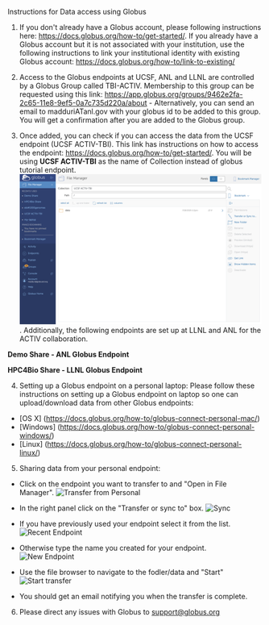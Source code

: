 Instructions for Data access using Globus

1. If you don't already have a Globus account, please following instructions here: https://docs.globus.org/how-to/get-started/. If you already have a Globus account but it is not associated with your institution, use the following instructions to link your institutional identity with existing Globus account: https://docs.globus.org/how-to/link-to-existing/

2. Access to the Globus endpoints at UCSF, ANL and LLNL are controlled by a Globus Group called TBI-ACTIV. Membership to this group can be requested using this link: https://app.globus.org/groups/9462e2fa-2c65-11e8-9ef5-0a7c735d220a/about - Alternatively, you can send an email to madduriATanl.gov with your globus id to be added to this group. You will get a confirmation after you are added to the Globus group.

3. Once added, you can check if you can access the data from the UCSF endpoint (UCSF ACTIV-TBI). This link has instructions on how to access the endpoint: https://docs.globus.org/how-to/get-started/. You will be using **UCSF ACTIV-TBI** as the name of Collection instead of globus tutorial endpoint. ![UCSF Globus Endpoint](Screenshot_ACTIV.png). Additionally, the following endpoints are set up at LLNL and ANL for the ACTIV collaboration.

  **Demo Share - ANL Globus Endpoint**

  **HPC4Bio Share - LLNL Globus Endpoint**


4. Setting up a Globus endpoint on a personal laptop: Please follow these instructions on setting up a Globus endpoint on  laptop so one can upload/download data from other Globus endpoints:
* [OS X] (https://docs.globus.org/how-to/globus-connect-personal-mac/)
* [Windows] (https://docs.globus.org/how-to/globus-connect-personal-windows/)
* [Linux] (https://docs.globus.org/how-to/globus-connect-personal-linux/)

5. Sharing data from your personal endpoint:

* Click on the endpoint you want to transfer to and "Open in File Manager".
![Transfer from Personal](Screenshot_open.png)

* In the right panel click on the "Transfer or sync to" box.
![Sync](Screenshot_sync.png)

* If you have previously used your endpoint select it from the list.
![Recent Endpoint](Screenshot_recent.png)

* Otherwise type the name you created for your endpoint.
![New Endpoint](Screenshot_new.png)

* Use the file browser to navigate to the fodler/data and "Start"
![Start transfer](Screenshot_start.png)

* You should get an email notifying you when the transfer is complete.

6. Please direct any issues with Globus to support@globus.org
